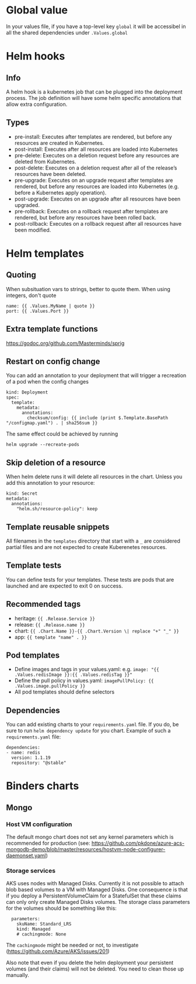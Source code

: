 # Global value
In your values file, if you have a top-level key `global` it will be accessibel in all the shared dependencies under `.Values.global`

# Helm hooks

## Info

A helm hook is a kubernetes job that can be plugged into the deployment process. The job definition will have some helm specific annotations that allow extra configuration.

## Types
* pre-install: Executes after templates are rendered, but before any resources are created in Kubernetes.
* post-install: Executes after all resources are loaded into Kubernetes
* pre-delete: Executes on a deletion request before any resources are deleted from Kubernetes.
* post-delete: Executes on a deletion request after all of the release’s resources have been deleted.
* pre-upgrade: Executes on an upgrade request after templates are rendered, but before any resources are loaded into Kubernetes (e.g. before a Kubernetes apply operation).
* post-upgrade: Executes on an upgrade after all resources have been upgraded.
* pre-rollback: Executes on a rollback request after templates are rendered, but before any resources have been rolled back.
* post-rollback: Executes on a rollback request after all resources have been modified.

# Helm templates

## Quoting
When subsituation vars to strings, better to quote them. When using integers, don't quote
```
name: {{ .Values.MyName | quote }}
port: {{ .Values.Port }}
```


## Extra template functions
https://godoc.org/github.com/Masterminds/sprig

## Restart on config change
You can add an annotation to your deployment that will trigger a recreation of a pod when the config changes
```
kind: Deployment
spec:
  template:
    metadata:
      annotations:
        checksum/config: {{ include (print $.Template.BasePath "/configmap.yaml") . | sha256sum }}
```
The same effect could be achieved by running
```
helm upgrade --recreate-pods
```

## Skip deletion of a resource
When helm delete runs it will delete all resources in the chart. Unless you add this annotation to your resource:
```
kind: Secret
metadata:
  annotations:
    "helm.sh/resource-policy": keep
```

## Template reusable snippets
All filenames in the `templates` directory that start with a `_` are considered partial files and are not expected to create Kuberenetes resources.

## Template tests
You can define tests for your templates. These tests are pods that are launched and are expected to exit 0 on success.

## Recommended tags

* heritage: `{{ .Release.Service }}`
* release: `{{ .Release.name }}`
* chart: `{{ .Chart.Name }}-{{ .Chart.Version \| replace "+" "_" }}`
* app: `{{ template "name" . }}`

## Pod templates

* Define images and tags in your values.yaml: e.g. `image: "{{ .Values.redisImage }}:{{ .Values.redisTag }}"`
* Define the pull policy in values.yaml: `imagePullPolicy: {{ .Values.image.pullPolicy }}`
* All pod templates should define selectors

## Dependencies
You can add existing charts to your `requirements.yaml` file. If you do, be sure to run `helm dependency update` for you chart. Example of such a `requirements.yaml` file:
```
dependencies:
- name: redis
  version: 1.1.19
  repository: "@stable"
```

# Binders charts

## Mongo

### Host VM configuration
The default mongo chart does not set any kernel parameters which is recommended for production (see: https://github.com/pkdone/azure-acs-mongodb-demo/blob/master/resources/hostvm-node-configurer-daemonset.yaml)


### Storage services
AKS uses nodes with Managed Disks. Currently it is not possible to attach blob based volumes to a VM with Managed Disks. One consequence is that if you deploy a PersistentVolumeClaim for a StatefulSet that these claims can only only create Managed Disks volumes. The storage class parameters for the volumes should be something like this:

```
  parameters:
    skuName: Standard_LRS
    kind: Managed
    # cachingmode: None
```

The `cachingmode` might be needed or not, to investigate (https://github.com/Azure/AKS/issues/201)

Also note that even if you delete the helm deployment your persistent volumes (and their claims) will not be deleted. You need to clean those up manually.


